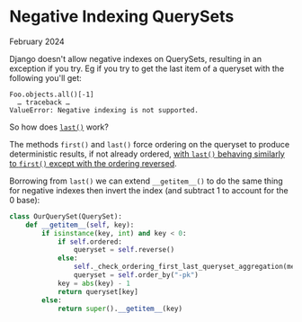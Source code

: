 Negative Indexing QuerySets
===========================

February 2024


Django doesn't allow negative indexes on QuerySets, resulting in an exception if you try. Eg if you try to get the
last item of a queryset with the following you'll get:

```
Foo.objects.all()[-1]
  … traceback …
ValueError: Negative indexing is not supported.
```

So how does [`last()`](https://docs.djangoproject.com/en/stable/ref/models/querysets/#last) work?

The methods `first()` and `last()` force ordering on the queryset to produce deterministic results, if not already
ordered, [with `last()` behaving similarly to `first()` except with the ordering reversed](https://github.com/django/django/blob/ef2434f8508551fee183079ab471b1dc325c7acb/django/db/models/query.py#L1103).

Borrowing from `last()` we can extend `__getitem__()` to do the same thing for negative indexes then invert the index
(and subtract 1 to account for the 0 base):

```python
class OurQuerySet(QuerySet):
    def __getitem__(self, key):
        if isinstance(key, int) and key < 0:
            if self.ordered:
                queryset = self.reverse()
            else:
                self._check_ordering_first_last_queryset_aggregation(method="last")
                queryset = self.order_by("-pk")
            key = abs(key) - 1
            return queryset[key]
        else:
            return super().__getitem__(key)
```

